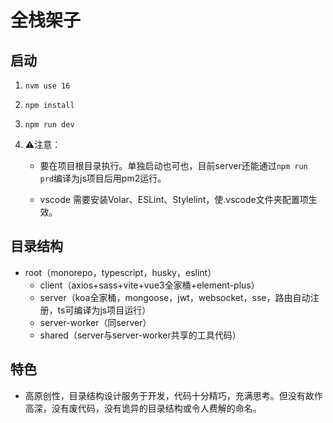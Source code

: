 # 全栈架子

## 启动

1. ```shell
   nvm use 16
   ```

2. ```shell
   npm install
   ```

3. ```shell
   npm run dev
   ```

4. ⚠️注意：
   - 要在项目根目录执行。单独启动也可也，目前server还能通过`npm run prd`编译为js项目后用pm2运行。

   - vscode 需要安装Volar、ESLint、Stylelint，使.vscode文件夹配置项生效。

## 目录结构

- root（monorepo，typescript，husky，eslint）
  - client（axios+sass+vite+vue3全家桶+element-plus）
  - server（koa全家桶，mongoose，jwt，websocket，sse，路由自动注册，ts可编译为js项目运行）
  - server-worker（同server）
  - shared（server与server-worker共享的工具代码）

## 特色

- 高原创性，目录结构设计服务于开发，代码十分精巧，充满思考。但没有故作高深，没有废代码，没有诡异的目录结构或令人费解的命名。
